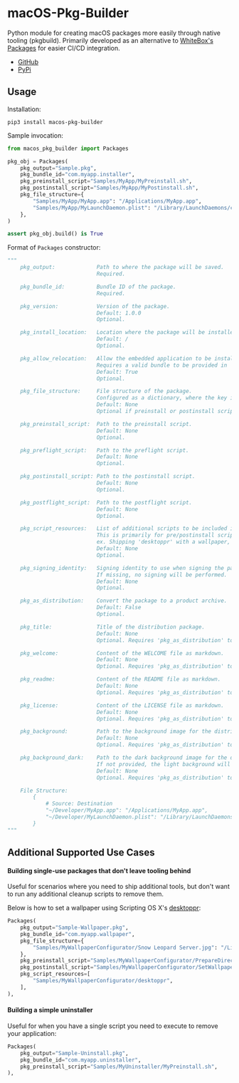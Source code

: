 # macOS-Pkg-Builder

Python module for creating macOS packages more easily through native tooling (pkgbuild). Primarily developed as an alternative to [WhiteBox's Packages](http://s.sudre.free.fr/Software/Packages/about.html) for easier CI/CD integration.

* [GitHub](https://github.com/ripeda/macOS-Pkg-Builder)
* [PyPi](https://pypi.org/project/macos-pkg-builder)

## Usage

Installation:
```
pip3 install macos-pkg-builder
```

Sample invocation:
```py
from macos_pkg_builder import Packages

pkg_obj = Packages(
    pkg_output="Sample.pkg",
    pkg_bundle_id="com.myapp.installer",
    pkg_preinstall_script="Samples/MyApp/MyPreinstall.sh",
    pkg_postinstall_script="Samples/MyApp/MyPostinstall.sh",
    pkg_file_structure={
        "Samples/MyApp/MyApp.app": "/Applications/MyApp.app",
        "Samples/MyApp/MyLaunchDaemon.plist": "/Library/LaunchDaemons/com.myapp.plist",
    },
)

assert pkg_obj.build() is True
```


Format of `Packages` constructor:
```py
"""
    pkg_output:             Path to where the package will be saved.
                            Required.

    pkg_bundle_id:          Bundle ID of the package.
                            Required.

    pkg_version:            Version of the package.
                            Default: 1.0.0
                            Optional.

    pkg_install_location:   Location where the package will be installed.
                            Default: /
                            Optional.

    pkg_allow_relocation:   Allow the embedded application to be installed where the user has an existing copy (outside expected install location)
                            Requires a valid bundle to be provided in 'pkg_file_structure' (ex. app, plugin, etc.)
                            Default: True
                            Optional.

    pkg_file_structure:     File structure of the package.
                            Configured as a dictionary, where the key is the source file and the value is the destination.
                            Default: None
                            Optional if preinstall or postinstall scripts are provided.

    pkg_preinstall_script:  Path to the preinstall script.
                            Default: None
                            Optional.

    pkg_preflight_script:   Path to the preflight script.
                            Default: None
                            Optional.

    pkg_postinstall_script: Path to the postinstall script.
                            Default: None
                            Optional.

    pkg_postflight_script:  Path to the postflight script.
                            Default: None
                            Optional.

    pkg_script_resources:   List of additional scripts to be included in the package.
                            This is primarily for pre/postinstall scripts that need additional resources present next to them.
                            ex. Shipping 'desktoppr' with a wallpaper, and have the postinstall script set the wallpaper.
                            Default: None
                            Optional.

    pkg_signing_identity:   Signing identity to use when signing the package.
                            If missing, no signing will be performed.
                            Default: None
                            Optional.

    pkg_as_distribution:    Convert the package to a product archive.
                            Default: False
                            Optional.

    pkg_title:              Title of the distribution package.
                            Default: None
                            Optional. Requires 'pkg_as_distribution' to be True.

    pkg_welcome:            Content of the WELCOME file as markdown.
                            Default: None
                            Optional. Requires 'pkg_as_distribution' to be True.

    pkg_readme:             Content of the README file as markdown.
                            Default: None
                            Optional. Requires 'pkg_as_distribution' to be True.

    pkg_license:            Content of the LICENSE file as markdown.
                            Default: None
                            Optional. Requires 'pkg_as_distribution' to be True.

    pkg_background:         Path to the background image for the distribution package.
                            Default: None
                            Optional. Requires 'pkg_as_distribution' to be True.

    pkg_background_dark:    Path to the dark background image for the distribution package.
                            If not provided, the light background will be used.
                            Default: None
                            Optional. Requires 'pkg_as_distribution' to be True.

    File Structure:
        {
            # Source: Destination
            "~/Developer/MyApp.app": "/Applications/MyApp.app",
            "~/Developer/MyLaunchDaemon.plist": "/Library/LaunchDaemons/com.myapp.plist",
        }
"""
```

## Additional Supported Use Cases

#### Building single-use packages that don't leave tooling behind

Useful for scenarios where you need to ship additional tools, but don't want to run any additional cleanup scripts to remove them.

Below is how to set a wallpaper using Scripting OS X's [desktoppr](https://github.com/scriptingosx/desktoppr):

```py
Packages(
    pkg_output="Sample-Wallpaper.pkg",
    pkg_bundle_id="com.myapp.wallpaper",
    pkg_file_structure={
        "Samples/MyWallpaperConfigurator/Snow Leopard Server.jpg": "/Library/Desktop Pictures/Snow Leopard Server.jpg",
    },
    pkg_preinstall_script="Samples/MyWallpaperConfigurator/PrepareDirectory.sh",
    pkg_postinstall_script="Samples/MyWallpaperConfigurator/SetWallpaper.sh",
    pkg_script_resources=[
        "Samples/MyWallpaperConfigurator/desktoppr",
    ],
),
```

#### Building a simple uninstaller

Useful for when you have a single script you need to execute to remove your application:
```py
Packages(
    pkg_output="Sample-Uninstall.pkg",
    pkg_bundle_id="com.myapp.uninstaller",
    pkg_preinstall_script="Samples/MyUninstaller/MyPreinstall.sh",
),
```
